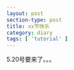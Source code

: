 ```yaml
---
layout: post
section-type: post
title: xx节快乐
category: diary
tags: [ 'tutorial' ]
---
```


5.20号要来了。。。